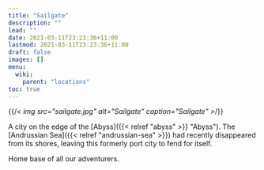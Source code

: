 ```yaml
---
title: "Sailgate"
description: ""
lead: ""
date: 2021-03-11T23:23:36+11:00
lastmod: 2021-03-11T23:23:36+11:00
draft: false
images: []
menu: 
  wiki:
    parent: "locations"
toc: true
---
```


{{/*< img src="sailgate.jpg" alt="Sailgate" caption="Sailgate" >*/}}

A city on the edge of the [Abyss]({{< relref "abyss" >}} "Abyss"). The [Andrussian Sea]({{< relref "andrussian-sea" >}}) had recently disappeared from its shores, leaving this formerly port city to fend for itself. 

Home base of all our adventurers. 